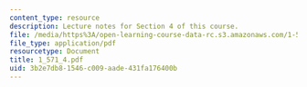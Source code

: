 ```yaml
---
content_type: resource
description: Lecture notes for Section 4 of this course.
file: /media/https%3A/open-learning-course-data-rc.s3.amazonaws.com/1-571-structural-analysis-and-control-spring-2004/3b2e7db81546c009aade431fa176400b_1_571_4.pdf
file_type: application/pdf
resourcetype: Document
title: 1_571_4.pdf
uid: 3b2e7db8-1546-c009-aade-431fa176400b
---
```

